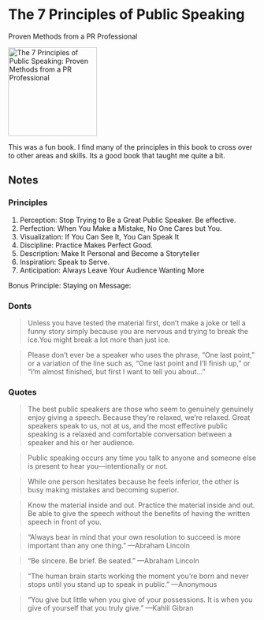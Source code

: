 # The 7 Principles of Public Speaking

Proven Methods from a PR Professional

<a href="https://www.amazon.com/Principles-Public-Speaking-Methods-Professional-ebook/dp/B004S7SJMM">
<img src="https://m.media-amazon.com/images/I/41tnXbCUd3L.jpg" alt="The 7 Principles of Public Speaking: Proven Methods from a PR Professional" style="height:180px;1px solid black"/>
</a>

This was a fun book.  I find many of the principles in this book to cross over to other 
areas and skills.  Its a good book that taught me quite a bit. 

## Notes

### Principles

1. Perception: Stop Trying to Be a Great Public Speaker.  Be effective.
2. Perfection: When You Make a Mistake, No One Cares but You.
3. Visualization: If You Can See It, You Can Speak It
4. Discipline: Practice Makes Perfect Good.
5. Description: Make It Personal and Become a Storyteller
6. Inspiration: Speak to Serve.
7. Anticipation: Always Leave Your Audience Wanting More

Bonus Principle: Staying on Message:

### Donts

> Unless you have tested the material first, don’t make a joke or tell a funny story simply because you are nervous and trying to break the ice.You might break a lot more than just ice.

> Please don’t ever be a speaker who uses the phrase, “One last point,” or a variation of the line such as, “One last point and I’ll finish up,” or “I’m almost finished, but first I want to tell you about...”


### Quotes

> The best public speakers are those who seem to genuinely genuinely enjoy giving a speech. Because they’re relaxed, we’re relaxed. Great speakers speak to us, not at us, and the most effective public speaking is a relaxed and comfortable conversation between a speaker and his or her audience.

> Public speaking occurs any time you talk to anyone and someone else is present to hear you—intentionally or not.

> While one person hesitates because he feels inferior, the other is busy making mistakes and becoming superior.

> Know the material inside and out. Practice the material inside and out. Be able to give the speech without the benefits of having the written speech in front of you.

> “Always bear in mind that your own resolution to succeed is more important than any one thing.” —Abraham Lincoln

> “Be sincere. Be brief. Be seated.” —Abraham Lincoln

> “The human brain starts working the moment you’re born and never stops until you stand up to speak in public.” —Anonymous

> “You give but little when you give of your possessions. It is when you give of yourself that you truly give.” —Kahlil Gibran


